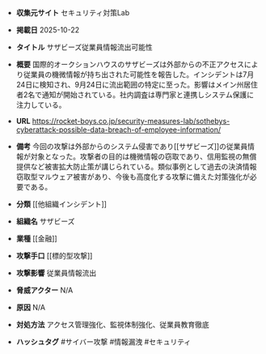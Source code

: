 - **収集元サイト**
セキュリティ対策Lab

- **掲載日**
2025-10-22

- **タイトル**
サザビーズ従業員情報流出可能性

- **概要**
国際的オークションハウスのサザビーズは外部からの不正アクセスにより従業員の機微情報が持ち出された可能性を報告した。インシデントは7月24日に検知され、9月24日に流出範囲の特定に至った。影響はメイン州居住者2名で通知が開始されている。社内調査は専門家と連携しシステム保護に注力している。

- **URL**
https://rocket-boys.co.jp/security-measures-lab/sothebys-cyberattack-possible-data-breach-of-employee-information/

- **備考**
今回の攻撃は外部からのシステム侵害であり[[サザビーズ]]の従業員情報が対象となった。攻撃者の目的は機微情報の窃取であり、信用監視の無償提供など被害拡大防止策が講じられている。類似事例として過去の決済情報窃取型マルウェア被害があり、今後も高度化する攻撃に備えた対策強化が必要である。

- **分類**
[[他組織インシデント]]

- **組織名**
サザビーズ

- **業種**
[[金融]]

- **攻撃手口**
[[標的型攻撃]]

- **攻撃影響**
従業員情報流出

- **脅威アクター**
N/A

- **原因**
N/A

- **対処方法**
アクセス管理強化、監視体制強化、従業員教育徹底

- **ハッシュタグ**
#サイバー攻撃 #情報漏洩 #セキュリティ
